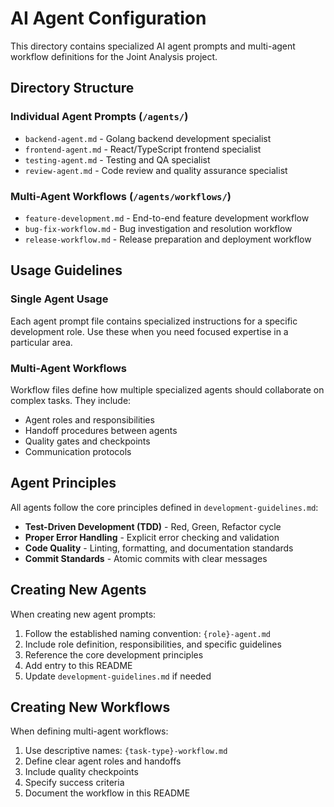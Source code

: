 # AI Agent Configuration

This directory contains specialized AI agent prompts and multi-agent workflow definitions for the Joint Analysis project.

## Directory Structure

### Individual Agent Prompts (`/agents/`)
- `backend-agent.md` - Golang backend development specialist
- `frontend-agent.md` - React/TypeScript frontend specialist
- `testing-agent.md` - Testing and QA specialist
- `review-agent.md` - Code review and quality assurance specialist

### Multi-Agent Workflows (`/agents/workflows/`)
- `feature-development.md` - End-to-end feature development workflow
- `bug-fix-workflow.md` - Bug investigation and resolution workflow
- `release-workflow.md` - Release preparation and deployment workflow

## Usage Guidelines

### Single Agent Usage
Each agent prompt file contains specialized instructions for a specific development role. Use these when you need focused expertise in a particular area.

### Multi-Agent Workflows
Workflow files define how multiple specialized agents should collaborate on complex tasks. They include:
- Agent roles and responsibilities
- Handoff procedures between agents
- Quality gates and checkpoints
- Communication protocols

## Agent Principles

All agents follow the core principles defined in `development-guidelines.md`:
- **Test-Driven Development (TDD)** - Red, Green, Refactor cycle
- **Proper Error Handling** - Explicit error checking and validation
- **Code Quality** - Linting, formatting, and documentation standards
- **Commit Standards** - Atomic commits with clear messages

## Creating New Agents

When creating new agent prompts:
1. Follow the established naming convention: `{role}-agent.md`
2. Include role definition, responsibilities, and specific guidelines
3. Reference the core development principles
4. Add entry to this README
5. Update `development-guidelines.md` if needed

## Creating New Workflows

When defining multi-agent workflows:
1. Use descriptive names: `{task-type}-workflow.md`
2. Define clear agent roles and handoffs
3. Include quality checkpoints
4. Specify success criteria
5. Document the workflow in this README